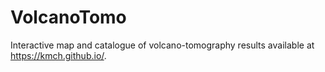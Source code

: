 # VolcanoTomo
Interactive map and catalogue of volcano-tomography results
available at https://kmch.github.io/.
